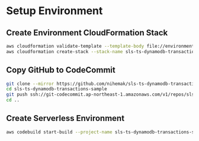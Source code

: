 
# Setup Environment

## Create Environment CloudFormation Stack

```bash
aws cloudformation validate-template --template-body file://environment.cfn.yml
aws cloudformation create-stack --stack-name sls-ts-dynamodb-transactions-sample --template-body file://environment.cfn.yml --capabilities CAPABILITY_IAM
```

## Copy GitHub to CodeCommit

```bash
git clone --mirror https://github.com/nihemak/sls-ts-dynamodb-transactions-sample.git sls-ts-dynamodb-transactions-sample
cd sls-ts-dynamodb-transactions-sample
git push ssh://git-codecommit.ap-northeast-1.amazonaws.com/v1/repos/sls-ts-dynamodb-transactions-sample --all
cd ..
```

## Create Serverless Environment

```bash
aws codebuild start-build --project-name sls-ts-dynamodb-transactions-sample --source-version master
```

